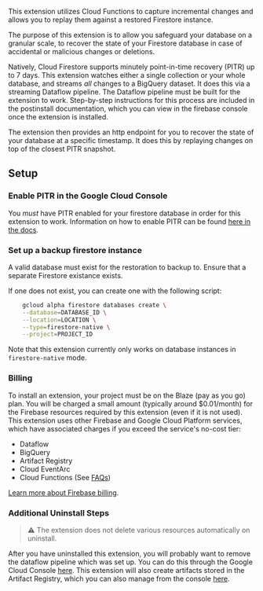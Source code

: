 This extension utilizes Cloud Functions to capture incremental changes and allows you to replay them against a restored Firestore instance.

The purpose of this extension is to allow you safeguard your database on a granular scale, to recover the state of your Firestore database in case of accidental or malicious changes or deletions.

Natively, Cloud Firestore supports minutely point-in-time recovery (PITR) up to 7 days. This extension watches either a single collection or your whole database, and streams _all_ changes to a BigQuery dataset. It does this via a streaming Dataflow pipeline. The Dataflow pipeline must be built for the extension to work. Step-by-step instructions for this process are included in the postinstall documentation, which you can view in the firebase console once the extension is installed.

The extension then provides an http endpoint for you to recover the state of your database at a specific timestamp. It does this by replaying changes on top of the closest PITR snapshot.

## Setup

### Enable PITR in the Google Cloud Console

You _must_ have PITR enabled for your firestore database in order for this extension to work. Information on how to enable PITR can be found [here in the docs](https://firebase.google.com/docs/firestore/use-pitr).

### Set up a backup firestore instance

A valid database must exist for the restoration to backup to. Ensure that a separate Firestore existance exists.

If one does not exist, you can create one with the following script:

```bash
    gcloud alpha firestore databases create \
    --database=DATABASE_ID \
    --location=LOCATION \
    --type=firestore-native \
    --project=PROJECT_ID
```

Note that this extension currently only works on database instances in `firestore-native` mode.

### Billing

To install an extension, your project must be on the Blaze (pay as you go) plan. You will be charged a small amount (typically around $0.01/month) for the Firebase resources required by this extension (even if it is not used).
This extension uses other Firebase and Google Cloud Platform services, which have associated charges if you exceed the service's no-cost tier:

- Dataflow
- BigQuery
- Artifact Registry
- Cloud EventArc
- Cloud Functions (See [FAQs](https://firebase.google.com/support/faq#extensions-pricing))

[Learn more about Firebase billing](https://firebase.google.com/pricing).

### Additional Uninstall Steps

> ⚠️ The extension does not delete various resources automatically on uninstall.

After you have uninstalled this extension, you will probably want to remove the dataflow pipeline which was set up. You can do this through the
Google Cloud Console [here](https://console.cloud.google.com/dataflow/pipelines). This extension will also create artifacts stored in the Artifact Registry, which you can also manage from the console [here](https://console.cloud.google.com/artifacts).
